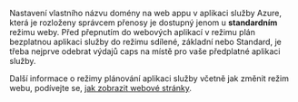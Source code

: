 Nastavení vlastního názvu domény na web appu v aplikaci služby Azure, která je rozloženy správcem přenosy je dostupný jenom u **standardním** režimu weby. Před přepnutím do webových aplikací v režimu plán bezplatnou aplikaci služby do režimu sdílené, základní nebo Standard, je třeba nejprve odebrat výdajů caps na místě pro vaše předplatné aplikaci služby. 

Další informace o režimy plánování aplikaci služby včetně jak změnit režim webu, podívejte se, [jak zobrazit webové stránky](../articles/app-service-web/web-sites-scale.md).
